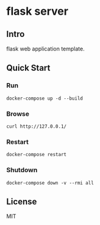 # flask server

## Intro
flask web application template.

## Quick Start

### Run
```
docker-compose up -d --build
```

### Browse
```
curl http://127.0.0.1/
```

### Restart
```
docker-compose restart
```

### Shutdown
```
docker-compose down -v --rmi all
```

## License
MIT